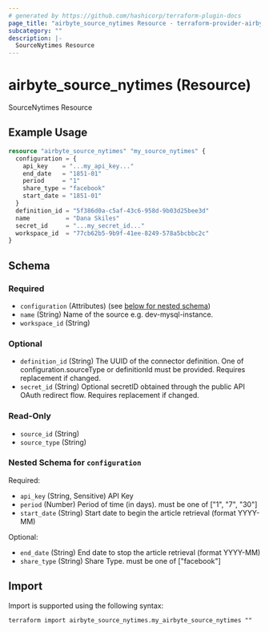 ```yaml
---
# generated by https://github.com/hashicorp/terraform-plugin-docs
page_title: "airbyte_source_nytimes Resource - terraform-provider-airbyte"
subcategory: ""
description: |-
  SourceNytimes Resource
---
```


# airbyte_source_nytimes (Resource)

SourceNytimes Resource

## Example Usage

```terraform
resource "airbyte_source_nytimes" "my_source_nytimes" {
  configuration = {
    api_key    = "...my_api_key..."
    end_date   = "1851-01"
    period     = "1"
    share_type = "facebook"
    start_date = "1851-01"
  }
  definition_id = "5f386d0a-c5af-43c6-958d-9b03d25bee3d"
  name          = "Dana Skiles"
  secret_id     = "...my_secret_id..."
  workspace_id  = "77cb62b5-9b9f-41ee-8249-578a5bcbbc2c"
}
```

<!-- schema generated by tfplugindocs -->
## Schema

### Required

- `configuration` (Attributes) (see [below for nested schema](#nestedatt--configuration))
- `name` (String) Name of the source e.g. dev-mysql-instance.
- `workspace_id` (String)

### Optional

- `definition_id` (String) The UUID of the connector definition. One of configuration.sourceType or definitionId must be provided. Requires replacement if changed.
- `secret_id` (String) Optional secretID obtained through the public API OAuth redirect flow. Requires replacement if changed.

### Read-Only

- `source_id` (String)
- `source_type` (String)

<a id="nestedatt--configuration"></a>
### Nested Schema for `configuration`

Required:

- `api_key` (String, Sensitive) API Key
- `period` (Number) Period of time (in days). must be one of ["1", "7", "30"]
- `start_date` (String) Start date to begin the article retrieval (format YYYY-MM)

Optional:

- `end_date` (String) End date to stop the article retrieval (format YYYY-MM)
- `share_type` (String) Share Type. must be one of ["facebook"]

## Import

Import is supported using the following syntax:

```shell
terraform import airbyte_source_nytimes.my_airbyte_source_nytimes ""
```
